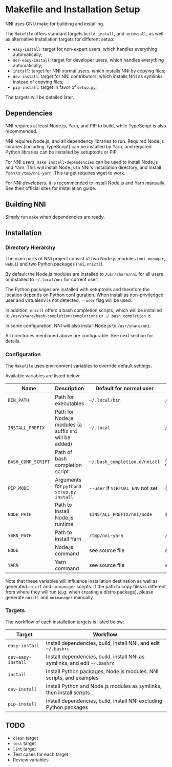 # Makefile and Installation Setup

NNI uses GNU make for building and installing.

The `Makefile` offers standard targets `build`, `install`, and `uninstall`, as well as alternative installation targets for different setup:

* `easy-install`: target for non-expert users, which handles everything automatically;
* `dev-easy-install`: target for developer users, which handles everything automatically;
* `install`: target for NNI normal users, which installs NNI by copying files;
* `dev-install`: target for NNI contributors, which installs NNI as symlinks instead of copying files;
* `pip-install`: target in favor of `setup.py`;

The targets will be detailed later.

## Dependencies

NNI requires at least Node.js, Yarn, and PIP to build, while TypeScript is also recommended.

NNI requires Node.js, and all dependency libraries to run.
Required Node.js libraries (including TypeScript) can be installed by Yarn, and required Python libraries can be installed by setuptools or PIP.

For NNI *users*, `make install-dependencies` can be used to install Node.js and Yarn.
This will install Node.js to NNI's installation directory, and install Yarn to `/tmp/nni-yarn`.
This target requires wget to work.

For NNI *developers*, it is recommended to install Node.js and Yarn manually.
See their official sites for installation guide.

## Building NNI

Simply run `make` when dependencies are ready.

## Installation

### Directory Hierarchy

The main parts of NNI project consist of two Node.js modules (`nni_manager`, `webui`) and two Python packages (`nni`, `nnictl`).

By default the Node.js modules are installed to `/usr/share/nni` for all users or installed to `~/.local/nni` for current user.

The Python packages are installed with setuptools and therefore the location depends on Python configuration.
When install as non-priviledged user and virtualenv is not detected, `--user` flag will be used.

In addition, `nnictl` offers a bash completion scripts, which will be installed to `/usr/share/bash-completion/completions` or `~/.bash_completion.d`.

In some configuration, NNI will also install Node.js to `/usr/share/nni`.

All directories mentioned above are configurable. See next section for details.

### Configuration

The `Makefile` uses environment variables to override default settings.

Available variables are listed below:

| Name               | Description                                             | Default for normal user           | Default for root                                |
|--------------------|---------------------------------------------------------|-----------------------------------|-------------------------------------------------|
| `BIN_PATH`         | Path for executables                                    | `~/.local/bin`                    | `/usr/bin`                                      |
| `INSTALL_PREFIX`   | Path for Node.js modules (a suffix `nni` will be added) | `~/.local`                        | `/usr/share`                                    |
| `BASH_COMP_SCRIPT` | Path of bash completion script                          | `~/.bash_completion.d/nnictl`     | `/usr/share/bash-completion/completions/nnictl` |
| `PIP_MODE`         | Arguments for `python3 setup.py install`                | `--user` if `VIRTUAL_ENV` not set | (empty)                                         |
| `NODE_PATH`        | Path to install Node.js runtime                         | `$INSTALL_PREFIX/nni/node`        | `$INSTALL_PREFIX/nni/node`                      |
| `YARN_PATH`        | Path to install Yarn                                    | `/tmp/nni-yarn`                   | `/tmp/nni-yarn`                                 |
| `NODE`             | Node.js command                                         | see source file                   | see source file                                 |
| `YARN`             | Yarn command                                            | see source file                   | see source file                                 |

Note that these variables will influence installation destination as well as generated `nnictl` and `nnimanager` scripts.
If the path to copy files is different from where they will run (e.g. when creating a distro package), please generate `nnictl` and `nnimanager` manually.

### Targets

The workflow of each installation targets is listed below:

| Target                   | Workflow                                                                   |
|--------------------------|----------------------------------------------------------------------------|
| `easy-install`           | Install dependencies, build, install NNI, and edit `~/.bashrc`             |
| `dev-easy-install`       | Install dependencies, build, install NNI as symlinks, and edit `~/.bashrc` |
| `install`                | Install Python packages, Node.js modules, NNI scripts, and examples        |
| `dev-install`            | Install Python and Node.js modules as symlinks, then install scripts       |
| `pip-install`            | Install dependencies, build, install NNI excluding Python packages         |

## TODO

* `clean` target
* `test` target
* `lint` target
* Test cases for each target
* Review variables
